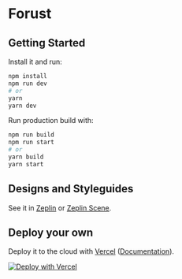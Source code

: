 # Forust

## Getting Started

Install it and run:

```bash
npm install
npm run dev
# or
yarn
yarn dev
```

Run production build with:

```bash
npm run build
npm run start
# or
yarn build
yarn start
```

## Designs and Styleguides

See it in [Zeplin](https://app.zeplin.io/project/5efa09d5d38b4182ae35c444) or [Zeplin Scene](https://scene.zeplin.io/project/5efa09d5d38b4182ae35c444).

## Deploy your own

Deploy it to the cloud with [Vercel](https://vercel.com/import?filter=next.js&utm_source=github&utm_medium=readme&utm_campaign=next-example) ([Documentation](https://nextjs.org/docs/deployment)).

[![Deploy with Vercel](https://vercel.com/button)](https://vercel.com/import/project?template=https://github.com/vercel/next.js/tree/canary/examples/with-next-sass)

